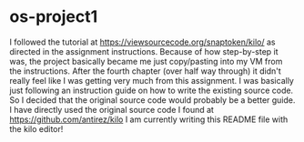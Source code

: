 # os-project1
I followed the tutorial at https://viewsourcecode.org/snaptoken/kilo/
as directed in the assignment instructions. Because of how step-by-step it was, the project basically became me just copy/pasting into my VM from the instructions.
After the fourth chapter (over half way through) it didn't really feel like I was getting very much from this assignment. I was basically just following an instruction guide on how to write the existing source code.
So I decided that the original source code would probably be a better guide. I have directly used the original source code I found at https://github.com/antirez/kilo
I am currently writing this README file with the kilo editor!
